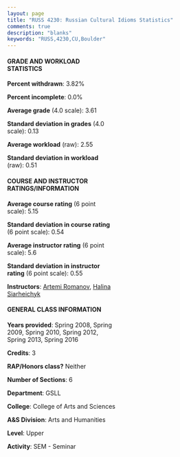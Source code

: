 ```yaml
---
layout: page
title: "RUSS 4230: Russian Cultural Idioms Statistics"
comments: true
description: "blanks"
keywords: "RUSS,4230,CU,Boulder"
---
```

<head>
<script src="https://ajax.googleapis.com/ajax/libs/jquery/2.1.3/jquery.min.js"></script>
<script src="https://dl.dropboxusercontent.com/s/pc42nxpaw1ea4o9/highcharts.js?dl=0"></script>
<!-- <script src="../assets/js/highcharts.js"></script> -->
<style type="text/css">@font-face {
	font-family: "Bebas Neue";
	src: url(https://www.filehosting.org/file/details/544349/BebasNeue Regular.otf) format("opentype");
	}
	h1.Bebas { 
		font-family: "Bebas Neue", Verdana, Tahoma;
	}
</style>
</head>
<body>
	<div id="container" style="float: right; width: 45%; height: 88%; margin-left: 2.5%; margin-right: 2.5%;"></div>
	<script language="JavaScript">
		$(document).ready(function() {
		var chart = {type: 'column'};
		var title = {text: 'Grade Distribution'};
		var xAxis = {categories: ['A','B','C','D','F'],crosshair: true};
		var yAxis = {min: 0,title: {text: 'Percentage'}};
		var tooltip = {headerFormat: '<center><b><span style="font-size:20px">{point.key}</span></b></center>',
		               pointFormat: '<td style="padding:0"><b>{point.y:.1f}%</b></td>',
		               footerFormat: '</table>',shared: true,useHTML: true};
		var plotOptions = {column: {pointPadding: 0.0,borderWidth: 0}};  
		var credits = {enabled: false};var series= [{name: 'Percent',data: [62.19,37.81,0.0,0.0,0.0,]}];
		var json = {};
		json.chart = chart;
		json.title = title;
		json.tooltip = tooltip;
		json.xAxis = xAxis;
		json.yAxis = yAxis;  
		json.series = series;
		json.plotOptions = plotOptions;  
		json.credits = credits;
		$('#container').highcharts(json);
	});
	</script>
</body>
			   
#### GRADE AND WORKLOAD STATISTICS

**Percent withdrawn**: 3.82%

**Percent incomplete**: 0.0%

**Average grade** (4.0 scale): 3.61

**Standard deviation in grades** (4.0 scale): 0.13

**Average workload** (raw): 2.55

**Standard deviation in workload** (raw): 0.51

#### COURSE AND INSTRUCTOR RATINGS/INFORMATION

**Average course rating** (6 point scale): 5.15

**Standard deviation in course rating** (6 point scale): 0.54

**Average instructor rating** (6 point scale): 5.6

**Standard deviation in instructor rating** (6 point scale): 0.55

**Instructors**: <a href='../../instructors/Artemi_Romanov'>Artemi Romanov</a>, <a href='../../instructors/Halina_Siarheichyk'>Halina Siarheichyk</a>

#### GENERAL CLASS INFORMATION

**Years provided**: Spring 2008, Spring 2009, Spring 2010, Spring 2012, Spring 2013, Spring 2016

**Credits**: 3

**RAP/Honors class?** Neither

**Number of Sections**: 6

**Department**: GSLL

**College**: College of Arts and Sciences

**A&S Division**: Arts and Humanities

**Level**: Upper

**Activity**: SEM - Seminar
